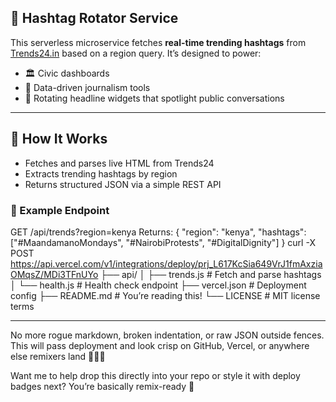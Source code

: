 ## 📡 Hashtag Rotator Service

This serverless microservice fetches **real-time trending hashtags** from [Trends24.in](https://trends24.in) based on a region query. It’s designed to power:

- 🏛️ Civic dashboards  
- 📰 Data-driven journalism tools  
- 🎯 Rotating headline widgets that spotlight public conversations  

---

## 🔧 How It Works

- Fetches and parses live HTML from Trends24  
- Extracts trending hashtags by region  
- Returns structured JSON via a simple REST API

### 🧪 Example Endpoint
GET /api/trends?region=kenya Returns: { "region": "kenya", "hashtags": ["#MaandamanoMondays", "#NairobiProtests", "#DigitalDignity"] }
curl -X POST https://api.vercel.com/v1/integrations/deploy/prj_L617KcSia649VrJ1fmAxziaOMqsZ/MDi3TFnUYo
├── api/
│   ├── trends.js       # Fetch and parse hashtags
│   └── health.js       # Health check endpoint
├── vercel.json         # Deployment config
├── README.md           # You’re reading this!
└── LICENSE             # MIT license terms

---
No more rogue markdown, broken indentation, or raw JSON outside fences. This will pass deployment and look crisp on GitHub, Vercel, or anywhere else remixers land 👨‍💻🚀

Want me to help drop this directly into your repo or style it with deploy badges next? You’re basically remix-ready 🧬
